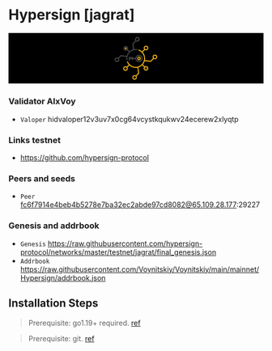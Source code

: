 # Hypersign [jagrat]
![Hypersign Guide](https://github.com/Voynitskiy/Voynitskiy/blob/main/testnet/Hypersign/Hypersign.png)
### Validator AlxVoy
* `Valoper` hidvaloper12v3uv7x0cg64vcystkqukwv24ecerew2xlyqtp
### Links testnet
* https://github.com/hypersign-protocol
### Peers and seeds
* `Peer` fc6f7914e4beb4b5278e7ba32ec2abde97cd8082@65.109.28.177:29227
### Genesis and addrbook
* `Genesis` https://raw.githubusercontent.com/hypersign-protocol/networks/master/testnet/jagrat/final_genesis.json
* `Addrbook` https://raw.githubusercontent.com/Voynitskiy/Voynitskiy/main/mainnet/Hypersign/addrbook.json
## Installation Steps
>Prerequisite: go1.19+ required. [ref](https://golang.org/doc/install)

>Prerequisite: git. [ref](https://github.com/git/git)
